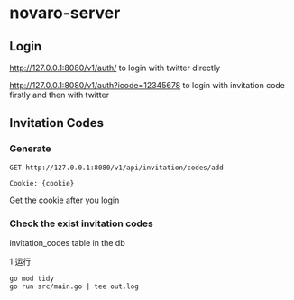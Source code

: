 # novaro-server

## Login

http://127.0.0.1:8080/v1/auth/ to login with twitter directly

http://127.0.0.1:8080/v1/auth?icode=12345678 to login with invitation code firstly and then with twitter

## Invitation Codes

### Generate

```
GET http://127.0.0.1:8080/v1/api/invitation/codes/add

Cookie: {cookie}
```

Get the cookie after you login

### Check the exist invitation codes

invitation_codes table in the db


1.运行
```
go mod tidy
go run src/main.go | tee out.log
```
